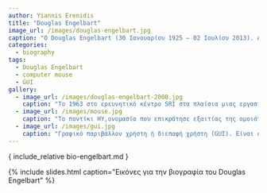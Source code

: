```yaml
---
author: Yiannis Erenidis
title: "Douglas Engelbart"
image_url: /images/douglas-engelbart.jpg
caption: "O Douglas Engelbart (30 Ιανουαρίου 1925 – 02 Ιουλίου 2013). Αμερικάνος μηχανικός και εφευρέτης. Τιμήθηκε με πολλά βραβεία όπως Turing Award, Lemelson-MIT Prize, National Medal of Technology κ.α.. Ξεκίνησε να εργάζεται την δεκαετία του 1950. Διακρίθηκε για τις πατέντες του  Graphical User Interface (GUI), groupware και computer mouse. Θεωρήθηκε ο πατέρας του ποντικιού των ηλεκτρονικών υπολογιστών."
categories:
  - biography
tags:
  - Douglas Engelbart
  - computer mouse
  - GUI
gallery:
  - image_url: /images/douglas-engelbart-2008.jpg
    caption: "Το 1963 στο ερευνητικό κέντρο SRI στα πλαίσια μιας εργασίας, ο Douglas Engelbart μαζί με τον μηχανικό Bill English εφήυραν το ποντίκι. Αρχικά δεν έδωσαν την πρέπουσα σημασία στην εφεύρεσή τους. Όμως, το 1968 το ποντίκι έγινε ένα από τα βασικά συστατικά του συστήματος oN-Line System (NLS) το οποίο επινοήθηκε από τον Engelbart. Η παρουσίαση του συστήματος έγινε στο SRI και ονομάστηκε Μητέρα όλων των επιδείξεων."
  - image_url: /images/mouse.jpg
    caption: "Το ποντίκι ΗΥ,ονομασία που επικράτησε εξαιτίας της ομοιότητάς του με το τροκτικό. Μια περιφερειακή συσκευή εισόδου που χρησιμοποιείται στους ΗΥ και tablet. Η κίνηση του στην οθόνη των ΗΥ αντιστοιχεί με δείκτη. Ανάλογα με την κατασκευή του διακρείνεται σε Μηχανικό, Οπτικό και Λέιζερ ποντίκι."
  - image_url: /images/gui.jpg
    caption: "Γραφικό παριβάλλον χρήστη ή διεπαφή χρήστη (GUI). Είναι οι γραφικές ενδείξεις και εργαλεία που εμφανίζονται στην οθόνη του ΗΥ για την εκτέλεση συγκεκριμένων ενεργειών από τον χρήστη πχ αποδοχή, απόρριψη, διαγραφή κ.α..   "
---
```


{ include_relative bio-engelbart.md }

{% include slides.html caption="Εικόνες για την βιογραφία του Douglas Engelbart" %}
